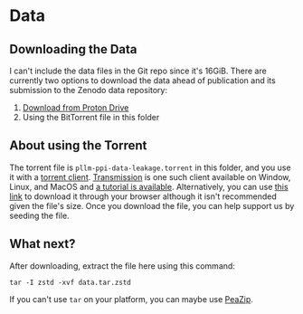 # Data

## Downloading the Data
I can't include the data files in the Git repo since it's 16GiB. There are currently two options to download the data ahead of publication and its submission to the Zenodo data repository:

1. [Download from Proton Drive](https://drive.proton.me/urls/XP0QHQ51AM#d9HEKqgnvfEf)
2. Using the BitTorrent file in this folder

## About using the Torrent
The torrent file is `pllm-ppi-data-leakage.torrent` in this folder, and you use it with a [torrent client](https://en.wikipedia.org/wiki/Comparison_of_BitTorrent_clients). [Transmission](https://transmissionbt.com/) is one such client available on Window, Linux, and MacOS and [a tutorial is available](https://www.mhaziqrk.uk/posts/2023/oct/how-to-install-transmission-and-how-to-use-torrents/). Alternatively, you can use [this link](https://webtor.io/9d437c5ab311ebe6dc761367a282e3b308e7551d) to download it through your browser although it isn't recommended given the file's size. Once you download the file, you can help support us by seeding the file.


## What next?
After downloading, extract the file here using this command:

```
tar -I zstd -xvf data.tar.zstd
```

If you can't use `tar` on your platform, you can maybe use [PeaZip](https://peazip.github.io/index.html).